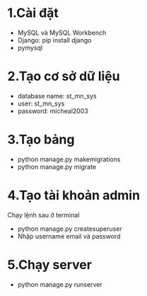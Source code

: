 # 1.Cài đặt
- MySQL và MySQL Workbench
- Django: pip install django
- pymysql
# 2.Tạo cơ sở dữ liệu
- database name: st_mn_sys
- user: st_mn_sys
- password: micheal2003
# 3.Tạo bảng
- python manage.py makemigrations
- python manage.py migrate
# 4.Tạo tài khoản admin
Chạy lệnh sau ở terminal
- python manage.py createsuperuser
- Nhập username email và password
# 5.Chạy server
- python manage.py runserver
